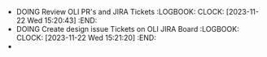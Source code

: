 - DOING Review OLI PR's and JIRA Tickets
  :LOGBOOK:
  CLOCK: [2023-11-22 Wed 15:20:43]
  :END:
- DOING Create design issue Tickets on OLI JIRA Board
  :LOGBOOK:
  CLOCK: [2023-11-22 Wed 15:21:20]
  :END:
-